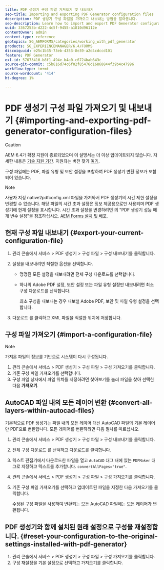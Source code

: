 ```yaml
---
title: PDF 생성기 구성 파일 가져오기 및 내보내기
seo-title: Importing and exporting PDF Generator configuration files
description: PDF 생성기 구성 파일을 가져오고 내보내는 방법을 알아봅니다.
seo-description: Learn how to import and export PDF Generator configuration files.
uuid: 3367253b-d222-4c5f-9455-a1810d96112e
contentOwner: admin
content-type: reference
geptopics: SG_AEMFORMS/categories/working_with_pdf_generator
products: SG_EXPERIENCEMANAGER/6.4/FORMS
discoiquuid: e25c1b35-73eb-4353-8e39-a2d4cdccd101
feature: PDF Generator
exl-id: 57673410-b8f1-494e-b4a0-c6724bab643c
source-git-commit: c5b816d74c6f02f85476d16868844f39b4c47996
workflow-type: tm+mt
source-wordcount: '414'
ht-degree: 1%

---
```


# PDF 생성기 구성 파일 가져오기 및 내보내기 {#importing-and-exporting-pdf-generator-configuration-files}

>[!CAUTION]
>
>AEM 6.4가 확장 지원이 종료되었으며 이 설명서는 더 이상 업데이트되지 않습니다. 자세한 내용은 [기술 지원 기간](https://helpx.adobe.com/kr/support/programs/eol-matrix.html). 지원되는 버전 찾기 [여기](https://experienceleague.adobe.com/docs/).

구성 파일에는 PDF, 파일 유형 및 보안 설정을 포함하여 PDF 생성기 변환 정보가 포함되어 있습니다.

>[!NOTE]
>
>사용자 지정 native2pdfconfig.xml 파일을 가져와서 PDF 생성기의 시간 제한 설정을 변경할 수 없습니다. 해당 파일의 시간 초과 설정은 정보 제공용으로만 사용되며 PDF 생성기에 현재 설정을 표시합니다. 시간 초과 설정을 변경하려면 의 &quot;PDF 생성기 성능 매개 변수 설정&quot;을 참조하십시오. [AEM Forms 설치 및 배포](https://www.adobe.com/go/learn_aemforms_installJBoss_63).

## 현재 구성 파일 내보내기 {#export-your-current-configuration-file}

1. 관리 콘솔에서 서비스 > PDF 생성기 > 구성 파일 > 구성 내보내기를 클릭합니다.
1. 설정을 내보내려면 적절한 옵션을 선택합니다.

   * 명명된 모든 설정을 내보내려면 전체 구성 다운로드를 선택합니다.
   * 하나의 Adobe PDF 설정, 보안 설정 또는 파일 유형 설정만 내보내려면 최소 구성 다운로드를 선택합니다.

      최소 구성을 내보내는 경우 내보낼 Adobe PDF, 보안 및 파일 유형 설정을 선택합니다.

1. 다운로드 를 클릭하고 XML 파일을 적절한 위치에 저장합니다.

## 구성 파일 가져오기 {#import-a-configuration-file}

>[!NOTE]
>
>가져온 파일의 정보를 기반으로 시스템이 다시 구성됩니다.

1. 관리 콘솔에서 서비스 > PDF 생성기 > 구성 파일 > 구성 가져오기를 클릭합니다.
1. 기존 구성 파일 가져오기를 선택합니다.
1. 구성 파일 상자에서 파일 위치를 지정하려면 찾아보기를 눌러 파일을 찾아 선택한 다음 **가져오기**.

## AutoCAD 파일 내의 모든 레이어 변환 {#convert-all-layers-within-autocad-files}

기본적으로 PDF 생성기는 파일 내의 모든 레이어 대신 AutoCAD 파일의 기본 레이어만 PDF으로 변환합니다. 모든 레이어를 변환하려면 다음 절차를 따르십시오.

1. 관리 콘솔에서 서비스 > PDF 생성기 > 구성 파일 > 구성 내보내기를 클릭합니다.
1. 전체 구성 다운로드 를 선택하고 다운로드를 클릭합니다.
1. 텍스트 편집기에서 다운로드한 파일을 열고 `AutoCAD` 태그 내에 있는 `PDFMaker` 태그로 지정하고 텍스트를 추가합니다. `convertAllPages="true"`.
1. 관리 콘솔에서 서비스 > PDF 생성기 > 구성 파일 > 구성 가져오기를 클릭합니다.
1. 기존 구성 파일 가져오기를 선택하고 업데이트된 파일을 지정한 다음 가져오기를 클릭합니다.

   수정된 구성 파일을 사용하여 변환되는 모든 AutoCAD 파일에는 모든 레이어가 변환됩니다.

## PDF 생성기와 함께 설치된 원래 설정으로 구성을 재설정합니다. {#reset-your-configuration-to-the-original-settings-installed-with-pdf-generator}

1. 관리 콘솔에서 서비스 > PDF 생성기 > 구성 파일 > 구성 가져오기를 클릭합니다.
1. 구성 재설정을 기본 설정으로 선택하고 가져오기를 클릭합니다.

